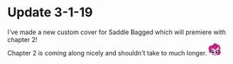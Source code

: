 # Update 3-1-19

I've made a new custom cover for Saddle Bagged which will premiere with chapter 2!  
Chapter 2 is coming along nicely and shouldn't take to much longer. ![:pinkiesmile:](../../ponies/emotes/pinkiesmile.png)
